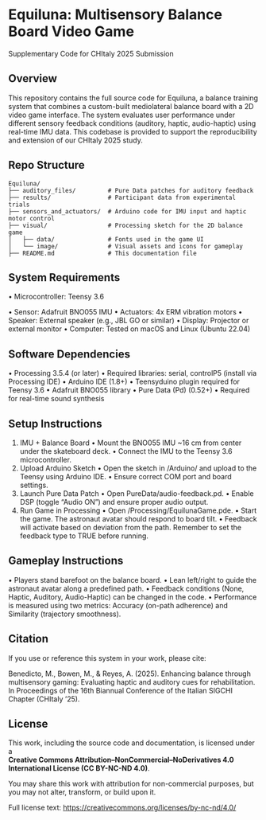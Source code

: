 # Equiluna: Multisensory Balance Board Video Game

Supplementary Code for CHItaly 2025 Submission

## Overview

This repository contains the full source code for Equiluna, a balance training system that combines a custom-built mediolateral balance board with a 2D video game interface. The system evaluates user performance under different sensory feedback conditions (auditory, haptic, audio-haptic) using real-time IMU data. This codebase is provided to support the reproducibility and extension of our CHItaly 2025 study.

## Repo Structure
```text
Equiluna/
├── auditory_files/         # Pure Data patches for auditory feedback
├── results/                # Participant data from experimental trials
├── sensors_and_actuators/  # Arduino code for IMU input and haptic motor control
├── visual/                 # Processing sketch for the 2D balance game
│   ├── data/               # Fonts used in the game UI
│   └── image/              # Visual assets and icons for gameplay
├── README.md               # This documentation file
```

## System Requirements
• Microcontroller: Teensy 3.6

• Sensor: Adafruit BNO055 IMU
• Actuators: 4x ERM vibration motors
• Speaker: External speaker (e.g., JBL GO or similar)
• Display: Projector or external monitor
• Computer: Tested on macOS and Linux (Ubuntu 22.04)

## Software Dependencies
• Processing 3.5.4 (or later)
• Required libraries: serial, controlP5 (install via Processing IDE)
• Arduino IDE (1.8+)
• Teensyduino plugin required for Teensy 3.6
• Adafruit BNO055 library
• Pure Data (Pd) (0.52+)
• Required for real-time sound synthesis

## Setup Instructions
1. IMU + Balance Board
• Mount the BNO055 IMU ~16 cm from center under the skateboard deck.
• Connect the IMU to the Teensy 3.6 microcontroller.
2. Upload Arduino Sketch
• Open the sketch in /Arduino/ and upload to the Teensy using Arduino IDE.
• Ensure correct COM port and board settings.
3. Launch Pure Data Patch
• Open PureData/audio-feedback.pd.
• Enable DSP (toggle “Audio ON”) and ensure proper audio output.
4. Run Game in Processing
• Open /Processing/EquilunaGame.pde.
• Start the game. The astronaut avatar should respond to board tilt.
• Feedback will activate based on deviation from the path. Remember to set the feedback type to TRUE before running.

## Gameplay Instructions
• Players stand barefoot on the balance board.
• Lean left/right to guide the astronaut avatar along a predefined path.
• Feedback conditions (None, Haptic, Auditory, Audio-Haptic) can be changed in the code.
• Performance is measured using two metrics: Accuracy (on-path adherence) and Similarity (trajectory smoothness).

## Citation

If you use or reference this system in your work, please cite:

Benedicto, M., Bowen, M., & Reyes, A. (2025). Enhancing balance through multisensory gaming: Evaluating haptic and auditory cues for rehabilitation. In Proceedings of the 16th Biannual Conference of the Italian SIGCHI Chapter (CHItaly ’25).

## License

This work, including the source code and documentation, is licensed under a  
**Creative Commons Attribution–NonCommercial–NoDerivatives 4.0 International License (CC BY-NC-ND 4.0)**.

You may share this work with attribution for non-commercial purposes, but you may not alter, transform, or build upon it.

Full license text: https://creativecommons.org/licenses/by-nc-nd/4.0/
